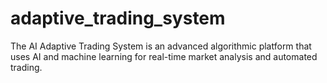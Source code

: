 # adaptive_trading_system
The AI Adaptive Trading System is an advanced algorithmic platform that uses AI and machine learning for real-time market analysis and automated trading. 
